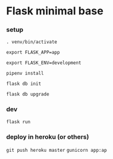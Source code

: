 # Flask minimal base

### setup
`. venv/bin/activate`

`export FLASK_APP=app`

`export FLASK_ENV=development`

`pipenv install`

`flask db init`

`flask db upgrade`

### dev
`flask run`

### deploy in heroku (or others)
`git push heroku master`
`gunicorn app:ap`

